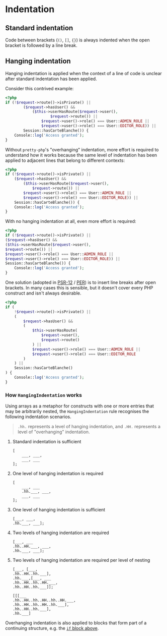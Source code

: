 # Indentation

## Standard indentation

Code between brackets (`()`, `[]`, `{}`) is always indented when the open
bracket is followed by a line break.

## Hanging indentation

Hanging indentation is applied when the context of a line of code is unclear
after standard indentation has been applied.

Consider this contrived example:

```php
<?php
if (!$request->route()->isPrivate() ||
        ($request->hasUser() &&
            ($this->userHasRoute($request->user(),
                    $request->route()) ||
                $request->user()->role() === User::ADMIN_ROLE ||
                $request->user()->role() === User::EDITOR_ROLE)) ||
        Session::hasCarteBlanche()) {
    Console::log('Access granted');
}
```

Without `pretty-php`'s "overhanging" indentation, more effort is required to
understand how it works because the same level of indentation has been applied
to adjacent lines that belong to different contexts:

```php
<?php
if (!$request->route()->isPrivate() ||
    ($request->hasUser() &&
        ($this->userHasRoute($request->user(),
            $request->route()) ||
        $request->user()->role() === User::ADMIN_ROLE ||
        $request->user()->role() === User::EDITOR_ROLE)) ||
    Session::hasCarteBlanche()) {
    Console::log('Access granted');
}
```

With no hanging indentation at all, even more effort is required:

```php
<?php
if (!$request->route()->isPrivate() ||
($request->hasUser() &&
($this->userHasRoute($request->user(),
$request->route()) ||
$request->user()->role() === User::ADMIN_ROLE ||
$request->user()->role() === User::EDITOR_ROLE)) ||
Session::hasCarteBlanche()) {
    Console::log('Access granted');
}
```

One solution (adopted in [PSR-12][] / [PER][]) is to insert line breaks after
open brackets. In many cases this is sensible, but it doesn't cover every PHP
construct and isn't always desirable.

```php
<?php
if (
    !$request->route()->isPrivate() ||
    (
        $request->hasUser() &&
        (
            $this->userHasRoute(
                $request->user(),
                $request->route()
            ) ||
            $request->user()->role() === User::ADMIN_ROLE ||
            $request->user()->role() === User::EDITOR_ROLE
        )
    ) ||
    Session::hasCarteBlanche()
) {
    Console::log('Access granted');
}
```

### How `HangingIndentation` works

Using arrays as a metaphor for constructs with one or more entries that may be
arbitrarily nested, the `HangingIndentation` rule recognises the following
indentation scenarios.

> `.hh.` represents a level of hanging indentation, and `.HH.` represents a
> level of "overhanging" indentation.

1. Standard indentation is sufficient

   ```
   [
       ___, ___,
       ___, ___
   ];
   ```

2. One level of hanging indentation is required

   ```
   [
       ___, ___
       .hh.___, ___,
       ___, ___
   ];
   ```

3. One level of hanging indentation is sufficient

   ```
   [___, ___,
   .hh.___, ___];
   ```

4. Two levels of hanging indentation are required

   ```
   [___, ___
   .hh..HH.___, ___,
   .hh.___, ___];
   ```

5. Two levels of hanging indentation are required per level of nesting

   ```
   [___, [___,
   .hh..HH..hh.___],
   .hh.___,[___, ___
   .hh..HH..hh..HH.___,
   .hh..HH..hh.___]];
   ```

   ```
   [[[___
   .hh..HH..hh..HH..hh..HH.___,
   .hh..HH..hh..HH..hh.___],
   .hh..HH..hh.___],
   .hh.___]
   ```

Overhanging indentation is also applied to blocks that form part of a continuing
structure, e.g. the [`if` block above](#hanging-indentation).

[PSR-12]: https://www.php-fig.org/psr/psr-12/
[PER]: https://www.php-fig.org/per/coding-style/
